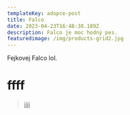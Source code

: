 ```yaml
---
templateKey: adopce-post
title: Falco
date: 2023-04-23T16:48:38.189Z
description: Falco je moc hodný pes.
featuredimage: /img/products-grid2.jpg
---
```

F﻿ejkovej Falco lol.

# f﻿fff

> j﻿jjj